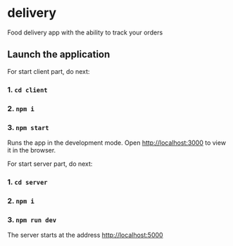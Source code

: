 # delivery

Food delivery app with the ability to track your orders

## Launch the application

For start client part, do next:

### 1. `cd client`
### 2. `npm i`
### 3. `npm start`

Runs the app in the development mode.
Open [http://localhost:3000](http://localhost:3000) to view it in the browser.

For start server part, do next:

### 1. `cd server`
### 2. `npm i`
### 3. `npm run dev`

The server starts at the address [http://localhost:5000](http://localhost:5000)
